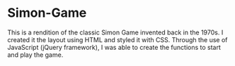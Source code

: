 # Simon-Game

This is a rendition of the classic Simon Game invented back in the 1970s.
I created it the layout using HTML and styled it with CSS.
Through the use of JavaScript (jQuery framework), I was able to create the functions to start and play the game.
